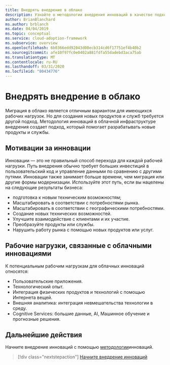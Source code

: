 ```yaml
---
title: Внедрять внедрение в облако
description: Узнайте о методологии внедрения инноваций в качестве подхода к разработке новых облачных продуктов и служб.
author: BrianBlanchard
ms.author: brblanch
ms.date: 04/04/2019
ms.topic: conceptual
ms.service: cloud-adoption-framework
ms.subservice: overview
ms.openlocfilehash: 6b0366edd92043d08ecb314cd6f17751ef4b40b2
ms.sourcegitcommit: afe10f97fc0e0402a881fdfa55dadebd3aca75ab
ms.translationtype: MT
ms.contentlocale: ru-RU
ms.lasthandoff: 03/31/2020
ms.locfileid: "80434776"
---
```

# <a name="innovate-through-cloud-adoption"></a>Внедрять внедрение в облако

Миграция в облако является отличным вариантом для имеющихся рабочих нагрузок. Но для создания новых продуктов и служб требуется другой подход. Методология инноваций в облачной инфраструктуре внедрения создает подход, который помогает разрабатывать новые продукты и службы.

## <a name="motivations-behind-innovation"></a>Мотивации за инновации

Инновации — это не правильный способ перехода для каждой рабочей нагрузки. Путь внедрения обычно требует больших инвестиций в пользовательский код и управление данными по сравнению с другими путями. Инновации также занимает больше времени, чем миграция или другие формы модернизации. Используйте этот путь, если вы нацелены на следующие результаты бизнеса:

- подготовка к новым техническим возможностям;
- Масштабировать в соответствии с потребностями рынка.
- Масштабировать в соответствии с географическими потребностями.
- Создание новых технических возможностей.
- Улучшите взаимодействие с клиентами и их участие.
- Преобразуйте продукты или службы.
- Нарушить работу рынка с помощью новых продуктов или услуг.

## <a name="workloads-associated-with-cloud-innovation"></a>Рабочие нагрузки, связанные с облачными инновациями

К потенциальным рабочим нагрузкам для облачных инноваций относятся:

- Пользовательские приложения.
- Технологический опыт.
- Интеграция физических продуктов и технологий с помощью Интернета вещей.
- Внешняя аналитика: интеграция невмешательства технологии в среду.
- Cognitive Services: большие данные, AI, Машинное обучение и прогнозные решения.

## <a name="next-steps"></a>Дальнейшие действия

Начните внедрение инноваций с помощью [методологии](../innovate/index.md)инноваций.

> [!div class="nextstepaction"]
> [Начните внедрение инноваций](../innovate/index.md)

<!-- test:ignoreNextStep -->
